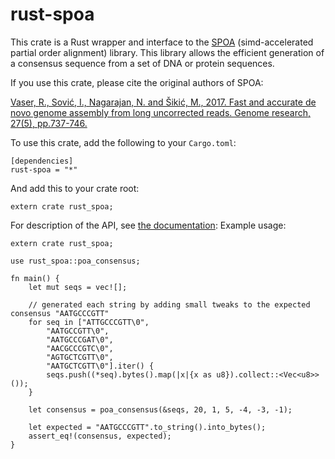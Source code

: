 # rust-spoa

This crate is a Rust wrapper and interface to the [SPOA](https://github.com/rvaser/spoa) (simd-accelerated partial order alignment) library.
This library allows the efficient generation of a consensus sequence from a set of DNA or protein sequences.

If you use this crate, please cite the original authors of SPOA:

[Vaser, R., Sović, I., Nagarajan, N. and Šikić, M., 2017. Fast and accurate de novo genome assembly from long uncorrected reads. Genome research, 27(5), pp.737-746.](https://genome.cshlp.org/content/27/5/737)

To use this crate, add the following to your ```Cargo.toml```:
```
[dependencies]
rust-spoa = "*"
```
And add this to your crate root:
```
extern crate rust_spoa;
```

For description of the API, see [the documentation](https://docs.rs/rust-spoa/0.2.4/rust_spoa/):
Example usage:
```
extern crate rust_spoa;

use rust_spoa::poa_consensus;

fn main() {
    let mut seqs = vec![];

    // generated each string by adding small tweaks to the expected consensus "AATGCCCGTT"
    for seq in ["ATTGCCCGTT\0",
        "AATGCCGTT\0",
        "AATGCCCGAT\0",
        "AACGCCCGTC\0",
        "AGTGCTCGTT\0",
        "AATGCTCGTT\0"].iter() {
        seqs.push((*seq).bytes().map(|x|{x as u8}).collect::<Vec<u8>>());
    }

    let consensus = poa_consensus(&seqs, 20, 1, 5, -4, -3, -1);

    let expected = "AATGCCCGTT".to_string().into_bytes();
    assert_eq!(consensus, expected);
}

```
